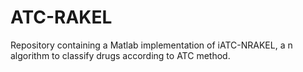 # ATC-RAKEL
Repository containing a Matlab implementation of iATC-NRAKEL, a n algorithm to classify drugs according to ATC method.
